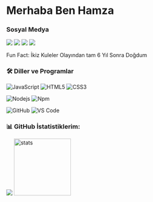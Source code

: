 # Merhaba Ben Hamza

<h3>Sosyal Medya</h3>
<p align="left">
   <a href="https://discord.com/users/665294422749085696" target"blank_"><img src="https://img.shields.io/badge/discord%20-7289DA.svg?&style=for-the-badge&logo=discord&logoColor=white"></a>
   <a href="https://www.youtube.com/c/hamzaboats" target"blank_"><img src="https://img.shields.io/badge/youtube%20-ff0000.svg?&style=for-the-badge&logo=youtube&logoColor=white"></a>
   <a href="https://instagram.com/hamzadevcat" target"blank_"><img src="https://img.shields.io/badge/INSTAGRAM%20-DC3175.svg?&style=for-the-badge&logo=instagram&logoColor=white"></a>
   <a href="https://github.com/hamzadevcat" target"blank_"><img src="https://img.shields.io/badge/GitHub%20-191717.svg?&style=for-the-badge&logo=github&logoColor=white"></a>
</p>

Fun Fact: İkiz Kuleler Olayından tam 6 Yıl Sonra Doğdum

### 🛠 Diller ve Programlar
![JavaScript](https://img.shields.io/badge/-JavaScript-%23F7DF1C?style=flat-square&logo=javascript&logoColor=000000&color=%23FFCE5A)
![HTML5](https://img.shields.io/badge/-HTML5-%23E44D27?style=flat-square&logo=html5&logoColor=ffffff)
![CSS3](https://img.shields.io/badge/-CSS3-%231572B6?style=flat-square&logo=css3)

![Nodejs](https://img.shields.io/badge/-Nodejs-339933?style=flat-square&logo=Node.js&logoColor=ffffff)
![Npm](https://img.shields.io/badge/-npm-CB3837?style=flat-square&logo=npm)

![GitHub](https://img.shields.io/badge/-GitHub-181717?style=flat-square&logo=github)
![VS Code](http://img.shields.io/badge/-VS%20Code-007ACC?style=flat-square&logo=visual-studio-code&logoColor=ffffff)

<h3 align="left">📊 GitHub İstatistiklerim:</h3>
<p align="left">
   <img src="https://github-readme-stats.vercel.app/api/top-langs/?username=hamzadevcat&theme=dark&count_private=true&show_icons=true&hide_border=true" />
   <img src="https://github-readme-stats.vercel.app/api?username=hamzadevcat&count_private=true&show_icons=true&theme=dark&hide_border=true" width="%100" height="150px" alt="stats" />
</p>

